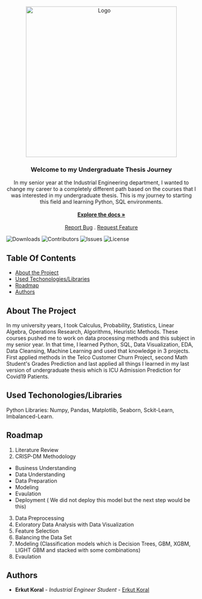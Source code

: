 <br/>
<p align="center">
  <a href="https://github.com/erkutkoral/UndergraduateThesisJourney">
    <img src="https://www.bibguru.com/guides/img/apa-undergraduate-thesis-citation-400x400.png" alt="Logo" width="400" height="400">
  </a>

  <h3 align="center">Welcome to my Undergraduate Thesis Journey</h3>

  <p align="center">
    In my senior year at the Industrial Engineering department, I wanted to change my career to a completely different path based on the courses that I was interested in my undergraduate thesis. This is my journey to starting this field and learning Python, SQL environments.
    <br/>
    <br/>
    <a href="https://github.com/erkutkoral/UndergraduateThesisJourney"><strong>Explore the docs »</strong></a>
    <br/>
    <br/>
    <a href="https://github.com/erkutkoral/UndergraduateThesisJourney/issues">Report Bug</a>
    .
    <a href="https://github.com/erkutkoral/UndergraduateThesisJourney/issues">Request Feature</a>
  </p>
</p>

![Downloads](https://img.shields.io/github/downloads/erkutkoral/UndergraduateThesisJourney/total) ![Contributors](https://img.shields.io/github/contributors/erkutkoral/UndergraduateThesisJourney?color=dark-green) ![Issues](https://img.shields.io/github/issues/erkutkoral/UndergraduateThesisJourney) ![License](https://img.shields.io/github/license/erkutkoral/UndergraduateThesisJourney) 

## Table Of Contents

* [About the Project](#about-the-project)
* [Used Techonologies/Libraries](#built-with)
* [Roadmap](#roadmap)
* [Authors](#authors)

## About The Project

In my university years, I took Calculus, Probability, Statistics, Linear Algebra, Operations Research, Algorithms, Heuristic Methods. These courses pushed me to work on data processing methods and this subject in my senior year. In that time, I learned Python, SQL, Data Visualization, EDA, Data Cleansing, Machine Learning and used that knowledge in 3 projects. First applied methods in the Telco Customer Churn Project, second Math Student's Grades Prediction and last applied all things I learned in my last version of undergraduate thesis which is ICU Admission Prediction for Covid19 Patients.

## Used Techonologies/Libraries

Python Libraries: Numpy, Pandas, Matplotlib, Seaborn, Sckit-Learn, Imbalanced-Learn.

## Roadmap

1. Literature Review
2. CRISP-DM Methodology
  * Business Understanding
  * Data Understanding
  * Data Preparation
  * Modeling
  * Evaulation
  * Deployment ( We did not deploy this model but the next step would be this)
3. Data Preprocessing
4. Exloratory Data Analysis with Data Visualization
5. Feature Selection
6. Balancing the Data Set
7. Modeling (Classification models which is Decision Trees, GBM, XGBM, LIGHT GBM and stacked with some combinations)
8. Evaulation

## Authors

* **Erkut Koral** - *Industrial Engineer Student* - [Erkut Koral](https://www.linkedin.com/in/erkutkoral/)
